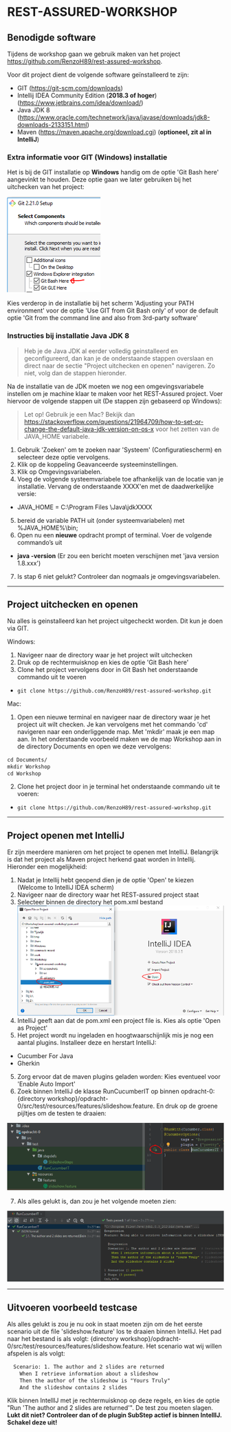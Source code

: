 # REST-ASSURED-WORKSHOP

## Benodigde software

Tijdens de workshop gaan we gebruik maken van het project https://github.com/RenzoH89/rest-assured-workshop.

Voor dit project dient de volgende software geïnstalleerd te zijn:

*	GIT (https://git-scm.com/downloads)
*	Intellij IDEA Community Edition (**2018.3 of hoger**) (https://www.jetbrains.com/idea/download/)
*	Java JDK 8 (https://www.oracle.com/technetwork/java/javase/downloads/jdk8-downloads-2133151.html)
*	Maven (https://maven.apache.org/download.cgi) (**optioneel, zit al in IntelliJ**)

### Extra informatie voor GIT (Windows) installatie

Het is bij de GIT installatie op **Windows** handig om de optie 'Git Bash here' aangevinkt te houden. Deze optie gaan we later gebruiken bij het uitchecken van het project:

![GitBash](https://github.com/RenzoH89/rest-assured-workshop/blob/master/screenshots/gitbash.PNG)

Kies verderop in de installatie bij het scherm 'Adjusting your PATH environment' voor de optie 'Use GIT from Git Bash only' of voor de default optie 'Git from the command line and also from 3rd-party software'

### Instructies bij installatie Java JDK 8
> Heb je de Java JDK al eerder volledig geinstalleerd en geconfigureerd, dan kan je de onderstaande stappen overslaan en direct naar de sectie "Project uitchecken en openen" navigeren. Zo niet, volg dan de stappen hieronder.

Na de installatie van de JDK moeten we nog een omgevingsvariabele instellen om je machine klaar te maken voor het REST-Assured project. Voer hiervoor de volgende stappen uit (De stappen zijn gebaseerd op Windows):

> Let op! Gebruik je een Mac? Bekijk dan https://stackoverflow.com/questions/21964709/how-to-set-or-change-the-default-java-jdk-version-on-os-x voor het zetten van de JAVA_HOME variabele.

1.	Gebruik 'Zoeken' om te zoeken naar 'Systeem' (Configuratiescherm) en selecteer deze optie vervolgens.
2.	Klik op de koppeling Geavanceerde systeeminstellingen.
3.	Klik op Omgevingsvariabelen.
4.	Voeg de volgende systeemvariabele toe afhankelijk van de locatie van je installatie. Vervang de onderstaande XXXX'en met de daadwerkelijke versie:
  * JAVA_HOME =  C:\Program Files \Java\jdkXXXX
5.	bereid de variable PATH uit (onder systeemvariabelen) met %JAVA_HOME%\bin;
6.	Open nu een **nieuwe** opdracht prompt of terminal. Voer de volgende commando’s uit
  * **java -version** (Er zou een bericht moeten verschijnen met 'java version 1.8.xxx')
7. Is stap 6 niet gelukt? Controleer dan nogmaals je omgevingsvariabelen.

---

## Project uitchecken en openen
Nu alles is geinstalleerd kan het project uitgecheckt worden. Dit kun je doen via GIT.

Windows:
1. Navigeer naar de directory waar je het project wilt uitchecken
2. Druk op de rechtermuisknop en kies de optie 'Git Bash here'
3. Clone het project vervolgens door in Git Bash het onderstaande commando uit te voeren
* ``` git clone https://github.com/RenzoH89/rest-assured-workshop.git ```

Mac:
1. Open een nieuwe terminal en navigeer naar de directory waar je het project uit wilt checken.
Je kan vervolgens met het commando 'cd' navigeren naar een onderliggende map. Met 'mkdir' maak je een map aan. In het onderstaande voorbeeld maken we de map Workshop aan in de directory Documents en open we deze vervolgens:

```
cd Documents/
mkdir Workshop
cd Workshop
```

2. Clone het project door in je terminal het onderstaande commando uit te voeren:
* ``` git clone https://github.com/RenzoH89/rest-assured-workshop.git ```
 ---

## Project openen met IntelliJ
Er zijn meerdere manieren om het project te openen met IntelliJ. Belangrijk is dat het project als Maven project herkend gaat worden in Intellij. Hieronder een mogelijkheid:

1. Nadat je Intellij hebt geopend dien je de optie 'Open' te kiezen (Welcome to IntelliJ IDEA scherm)
2. Navigeer naar de directory waar het REST-assured project staat
3. Selecteer binnen de directory het pom.xml bestand
![OpenProject](https://github.com/RenzoH89/rest-assured-workshop/blob/master/screenshots/openProject.PNG)
4. IntelliJ geeft aan dat de pom.xml een project file is. Kies als optie 'Open as Project'
5. Het project wordt nu ingeladen en hoogtwaarschijnlijk mis je nog een aantal plugins. Installeer deze en herstart IntelliJ:
  * Cucumber For Java
  * Gherkin
5. Zorg ervoor dat de maven plugins geladen worden: Kies eventueel voor 'Enable Auto Import'
6. Zoek binnen IntelliJ de klasse RunCucumberIT op binnen opdracht-0: {directory workshop}/opdracht-0/src/test/resources/features/slideshow.feature. En druk op de groene pijltjes om de testen te draaien:

![CucumberRunnerIT](https://github.com/RenzoH89/rest-assured-workshop/blob/master/screenshots/runCucumber.PNG)

7. Als alles gelukt is, dan zou je het volgende moeten zien:

![TestRunSuccess](https://github.com/RenzoH89/rest-assured-workshop/blob/master/screenshots/runSuccess.PNG)

---

## Uitvoeren voorbeeld testcase
Als alles gelukt is zou je nu ook in staat moeten zijn om de het eerste scenario uit de file 'slideshow.feature' los te draaien binnen IntelliJ.
Het pad naar het bestand is als volgt: {directory workshop}/opdracht-0/src/test/resources/features/slideshow.feature. Het scenario wat wij willen afspelen is als volgt:

```
  Scenario: 1. The author and 2 slides are returned
    When I retrieve information about a slideshow
    Then the author of the slideshow is "Yours Truly"
    And the slideshow contains 2 slides
```

Klik binnen IntellIJ met je rechtermuisknop op deze regels, en kies de optie "Run 'The author and 2 slides are returned'". De test zou moeten slagen.
**Lukt dit niet? Controleer dan of de plugin SubStep actief is binnen IntellIJ. Schakel deze uit!**
